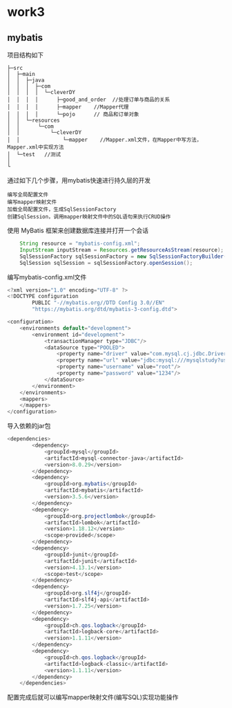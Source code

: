 # work3
## mybatis
项目结构如下


    ├─src
    │  ├─main
    │  │  ├─java
    │  │  │  ├─com
    │  │  │  │  └─cleverDY
    │  │  │  │      ├─good_and_order  //处理订单与商品的关系
    │  │  │  │      ├─mapper    //Mapper代理
    │  │  │  │      └─pojo      // 商品和订单对象
    │  │  └─resources
    │  │      └─com
    │  │          └─cleverDY
    │  │              └─mapper    //Mapper.xml文件，在Mapper中写方法，Mapper.xml中实现方法
    │  └─test   //测试
    │      
    └


通过如下几个步骤，用mybatis快速进行持久层的开发

    编写全局配置文件
    编写mapper映射文件
    加载全局配置文件，生成SqlSessionFactory
    创建SqlSession，调用mapper映射文件中的SQL语句来执行CRUD操作
    
使用 MyBatis 框架来创建数据库连接并打开一个会话
~~~java
    String resource = "mybatis-config.xml";
    InputStream inputStream = Resources.getResourceAsStream(resource);
    SqlSessionFactory sqlSessionFactory = new SqlSessionFactoryBuilder().build(inputStream);
    SqlSession sqlSession = sqlSessionFactory.openSession();
~~~
编写mybatis-config.xml文件
~~~java
<?xml version="1.0" encoding="UTF-8" ?>
<!DOCTYPE configuration
        PUBLIC "-//mybatis.org//DTD Config 3.0//EN"
        "https://mybatis.org/dtd/mybatis-3-config.dtd">

<configuration>
    <environments default="development">
        <environment id="development">
            <transactionManager type="JDBC"/>
            <dataSource type="POOLED">
                <property name="driver" value="com.mysql.cj.jdbc.Driver"/>
                <property name="url" value="jdbc:mysql:///mysqlstudy?useSSl=false/useOldAliasMetadataBehavior=true"/>
                <property name="username" value="root"/>
                <property name="password" value="1234"/>
            </dataSource>
        </environment>
    </environments>
    <mappers>
    </mappers>
</configuration>
~~~
导入依赖的jar包
~~~java
<dependencies>
        <dependency>
            <groupId>mysql</groupId>
            <artifactId>mysql-connector-java</artifactId>
            <version>8.0.29</version>
        </dependency>
        <dependency>
            <groupId>org.mybatis</groupId>
            <artifactId>mybatis</artifactId>
            <version>3.5.6</version>
        </dependency>
        <dependency>
            <groupId>org.projectlombok</groupId>
            <artifactId>lombok</artifactId>
            <version>1.18.12</version>
            <scope>provided</scope>
        </dependency>
        <dependency>
            <groupId>junit</groupId>
            <artifactId>junit</artifactId>
            <version>4.13.1</version>
            <scope>test</scope>
        </dependency>
        <dependency>
            <groupId>org.slf4j</groupId>
            <artifactId>slf4j-api</artifactId>
            <version>1.7.25</version>
        </dependency>
        <dependency>
            <groupId>ch.qos.logback</groupId>
            <artifactId>logback-core</artifactId>
            <version>1.1.11</version>
        </dependency>
        <dependency>
            <groupId>ch.qos.logback</groupId>
            <artifactId>logback-classic</artifactId>
            <version>1.1.11</version>
        </dependency>
    </dependencies>
~~~
配置完成后就可以编写mapper映射文件(编写SQL)实现功能操作
